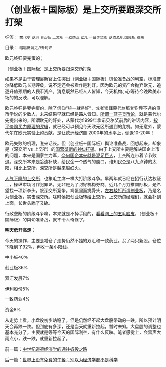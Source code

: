 # （创业板＋国际板）是上交所要跟深交所打架

标签： `蒙代尔` `欧洲` `创业板` `上交所` `一致药业` `欧元` `一监子货币` `欧债危机` `国际板` `股票` 

目录： `唱唱反调之八卦时评`

欧元终归要完蛋的；

（创业板＋国际板）是上交所要跟深交所打架



如果不是由于管理层新官上任掷出[（创业板＋国际板）舆论准备战](../../../2011/12/1/小政府＝消费者依法诉讼取代“监管”.md)的利空，标准普尔降低欧元长期评级，说不定还会被看作是利好。因为欧元的资产会抛弃欧元，追逐升值预期的人民币资产。消息既然已经人人皆知，今天机构小心等待今晚欧美市场的的反映，可以理解。

[欧元终归是要完蛋的](../../../2010/11/29/欧元含金量的不足和蒙代尔的“妙计”；.md)，除了信仰“统一就是好”，或者崇拜蒙代尔那套狗屁不通的货币学说的少数人，未来结果早就已经是路人皆知。[所谓一篮子货币论](../../../2011/11/30/平价购买力的货币“稳定”：汇率稳定则通货膨胀.md)，就是蒙代尔先提出来的，所谓欧元的好处，从蒙代尔1999年拿诺贝尔奖前后的讲话内容，[按平价购买力原理的逻辑](../../../2011/11/30/平价购买力中不同类型的通胀与汇率的关系.md)，就已经可以预见今天欧元区所遇到的危机。如无意外，蒙代尔在欧元实验上的贡献，是让欧洲经济自
2000年的水平上，倒退10-20年！

欧元失败的机理，说来话长。但（创业板＋国际板）舆论准备战，回想起来，却象是（深交所 vs 上交所）的[国营垄断的神仙打架](../../../2011/11/14/反垄断再见闹剧与丑剧之联通移动案.md)。由于上交所主要是解决国企上市的问题，本来是国家主力军，[奈何国企本来就是泥足巨人](../../../2009/7/22/泥足巨人的垄断是否需要反垄断.md)，上交所连带着节节败退。深交所本来是拾遗补缺，给民企一个透气的窗口，谁知民企是八九点钟的太阳，相比上交所，深交所是越来越红火。

[人气下降的上交所](../../../2011/12/2/上交所不惜纳税人一切代价,推动国际板.md)，也象毛主席一样大打阶级斗争。早两年就已经在招行认沽权证上，操纵市场可作犯罪论，无非是为了讨好机构券商。近几个月力推国际板，是希望找一项新拳头，跟深交所竞争。鸡蛋里面挑骨头，[左右敲打所谓创业板](../../../2010/7/1/股评家骂散户，骂市场经济，骂创业板，骂买卖自愿.md)，乃是名为创业板，实击深交所。啥时侯把创业板转给上交所，上交所的经理们，就会扑到上面，长舌头舔了又舔。

行政垄断的阶级斗争嘛，本来就是不择手段的，[看看网上的五毛脸皮](../../../2010/6/30/股评家是股神炼成的.md)，（创业板＋国际板）的舆论准备战，就不令人奇怪了。

**明天低开高走**；

今天的操作，主要是减仓了走势仍然不挂的双汇和一致药业。买了两只新股。仓位下降到了92%，再收一条小阳线。

中小板40%

创业板36%

双汇发展7%

伊利股份5%

一致药业4%

资金8%

从走势上看，小盘股初步站稳了。但是仍然经不起大盘股带动的一跌。所以预计明天会再跌一跌。但到底有多深，还是当天就重新拉起，暂时未知。大盘股的调整也基本充分了，主要就是等等今天的国际利空，有什么反映。笔者感觉上，会雷声大雨点小，跌一跌，就重新拉起了。

前一篇：[中世纪道德经济学的通往奴役之路](../../../2011/12/8/中世纪道德经济学的通往奴役之路.md)

后一篇：[世界上没有免费的午餐；别以为经济学都不是科学](../../../2011/12/9/世界上没有免费的午餐；别以为经济学都不是科学.md)